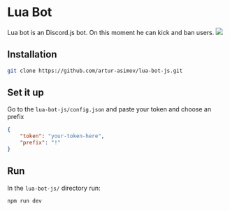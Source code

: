 # Lua Bot
Lua bot is an Discord.js bot. On this moment he can kick and ban users.
![](https://github.com/artur-asimov/lua-bot-js/blob/main/luabotlogo.png?raw=true)

## Installation

```bash
git clone https://github.com/artur-asimov/lua-bot-js.git
```

## Set it up
Go to the `lua-bot-js/config.json` and paste your token and choose an prefix
```json
{
    "token": "your-token-here",
    "prefix": "!"
}
```

## Run
In the `lua-bot-js/` directory run:
```bash
npm run dev
```
